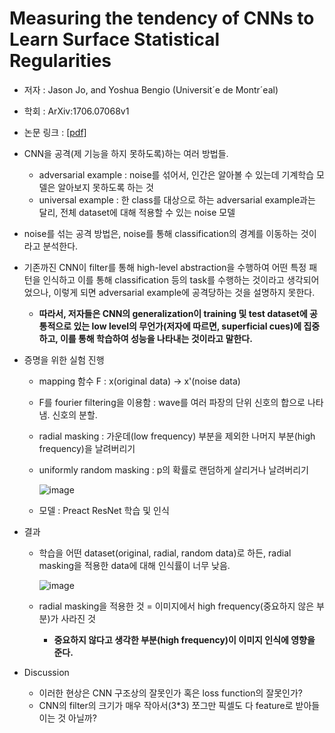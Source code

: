 # Measuring the tendency of CNNs to Learn Surface Statistical Regularities
 - 저자 : Jason Jo, and Yoshua Bengio (Universit´e de Montr´eal)
 - 학회 : ArXiv:1706.07068v1
 - 논문 링크 : [[pdf]](https://arxiv.org/pdf/1711.11561.pdf)
 
 - CNN을 공격(제 기능을 하지 못하도록)하는 여러 방법들.
   - adversarial example : noise를 섞어서, 인간은 알아볼 수 있는데 기계학습 모델은 알아보지 못하도록 하는 것
   - universal example : 한 class를 대상으로 하는 adversarial example과는 달리, 전체 dataset에 대해 적용할 수 있는 noise 모델
   
 - noise를 섞는 공격 방법은, noise를 통해 classification의 경계를 이동하는 것이라고 분석한다.
 
 - 기존까진 CNN이 filter를 통해 high-level abstraction을 수행하여 어떤 특정 패턴을 인식하고 이를 통해 classification 등의 task를 수행하는 것이라고 생각되어었으나, 이렇게 되면 adversarial example에 공격당하는 것을 설명하지 못한다.
   - **따라서, 저자들은 CNN의 generalization이 training 및 test dataset에 공통적으로 있는 low level의 무언가(저자에 따르면, superficial cues)에 집중하고, 이를 통해 학습하여 성능을 나타내는 것이라고 말한다.**
   
 - 증명을 위한 실험 진행
   - mapping 함수 F : x(original data) -> x'(noise data)
   - F를 fourier filtering을 이용함 : wave를 여러 파장의 단위 신호의 합으로 나타냄. 신호의 분할.
   - radial masking : 가운데(low frequency) 부분을 제외한 나머지 부분(high frequency)을 날려버리기
   - uniformly random masking : p의 확률로 랜덤하게 살리거나 날려버리기
   
     ![image](https://user-images.githubusercontent.com/26705935/41142287-18d01068-6b30-11e8-8543-d293310a58fa.png)
   
   - 모델 : Preact ResNet 학습 및 인식
   
 - 결과
   - 학습을 어떤 dataset(original, radial, random data)로 하든, radial masking을 적용한 data에 대해 인식률이 너무 낮음.
   
     ![image](https://user-images.githubusercontent.com/26705935/41142258-0145ab6a-6b30-11e8-957f-6e3aebd943bf.png)
   
   - radial masking을 적용한 것 = 이미지에서 high frequency(중요하지 않은 부분)가 사라진 것
     - **중요하지 않다고 생각한 부분(high frequency)이 이미지 인식에 영향을 준다.**
  
 - Discussion
   - 이러한 현상은 CNN 구조상의 잘못인가 혹은 loss function의 잘못인가?
   - CNN의 filter의 크기가 매우 작아서(3*3) 쪼그만 픽셀도 다 feature로 받아들이는 것 아닐까?
